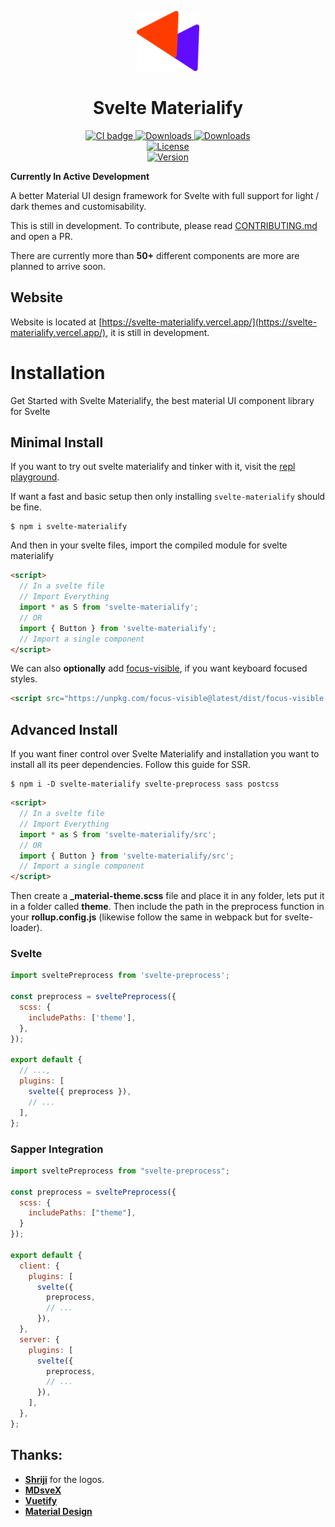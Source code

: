 <p align="center">
  <a href="https://svelte-materialify.vercel.app/" target="_blank">
    <img alt="Svelte Materialify Logo" width="100" src="logo/logo.svg">
  </a>
</p>

<h1 align="center">Svelte Materialify</h1>

<p align="center">
  <a href="https://github.com/thecomputerm/svelte-materialify/actions?query=workflow%3ACI">
    <img src="https://github.com/thecomputerm/svelte-materialify/workflows/CI/badge.svg" alt="CI badge">
  </a>
  <a href="https://www.npmjs.com/package/svelte-materialify">
    <img src="https://img.shields.io/npm/dt/svelte-materialify.svg" alt="Downloads">
  </a>
  <a href="https://www.npmjs.com/package/svelte-materialify">
    <img src="https://img.shields.io/npm/dm/svelte-materialify.svg" alt="Downloads">
  </a>
  <br>
  <a href="https://github.com/thecomputerm/svelte-materialify/blob/master/LICENSE.md">
    <img src="https://img.shields.io/npm/l/svelte-materialify.svg" alt="License">
  </a>
  <br>
  <a href="https://www.npmjs.com/package/svelte-materialify">
    <img src="https://img.shields.io/npm/v/svelte-materialify.svg" alt="Version">
  </a>
</p>

**Currently In Active Development**

A better Material UI design framework for Svelte with full support for light / dark themes and customisability.

This is still in development. To contribute, please read [CONTRIBUTING.md](./CONTRIBUTING.md) and open a PR.

There are currently more than **50+** different components are more are planned to arrive soon.

## Website

Website is located at [https://svelte-materialify.vercel.app/](https://svelte-materialify.vercel.app/), it is still in development.

# Installation

Get Started with Svelte Materialify, the best material UI component library for Svelte

## Minimal Install

If you want to try out svelte materialify and tinker with it, visit the [repl playground](https://svelte.dev/repl/2c55788d8ffd4458bfe9bcb5f58956db).

If want a fast and basic setup then only installing `svelte-materialify` should be fine.

```shell
$ npm i svelte-materialify
```

And then in your svelte files, import the compiled module for svelte materialify

```html
<script>
  // In a svelte file
  // Import Everything
  import * as S from 'svelte-materialify';
  // OR
  import { Button } from 'svelte-materialify';
  // Import a single component
</script>
```

We can also **optionally** add [focus-visible](https://github.com/WICG/focus-visible), if you want keyboard focused styles.

```html
<script src="https://unpkg.com/focus-visible@latest/dist/focus-visible.min.js"></script>
```

## Advanced Install

If you want finer control over Svelte Materialify and installation you want to install all its peer dependencies. Follow this guide for SSR.

```shell
$ npm i -D svelte-materialify svelte-preprocess sass postcss
```

```html
<script>
  // In a svelte file
  // Import Everything
  import * as S from 'svelte-materialify/src';
  // OR
  import { Button } from 'svelte-materialify/src';
  // Import a single component
</script>
```

Then create a **\_material-theme.scss** file and place it in any folder, lets put it in a folder called **theme**. Then include the path in the preprocess function in your **rollup.config.js** (likewise follow the same in webpack but for svelte-loader).

### Svelte

```js
import sveltePreprocess from 'svelte-preprocess';

const preprocess = sveltePreprocess({
  scss: {
    includePaths: ['theme'],
  },
});

export default {
  // ...,
  plugins: [
    svelte({ preprocess }),
    // ...
  ],
};
```

### Sapper Integration

```js
import sveltePreprocess from "svelte-preprocess";

const preprocess = sveltePreprocess({
  scss: {
    includePaths: ["theme"],
  }
});

export default {
  client: {
    plugins: [
      svelte({
        preprocess,
        // ...
      }),
  },
  server: {
    plugins: [
      svelte({
        preprocess,
        // ...
      }),
    ],
  },
};
```

## Thanks:

- **[Shriji](https://github.com/peopledrivemecrazy)** for the logos.
- **[MDsveX](https://github.com/pngwn/MDsveX)**
- **[Vuetify](https://vuetifyjs.com/)**
- **[Material Design](https://material.io/components/)**
